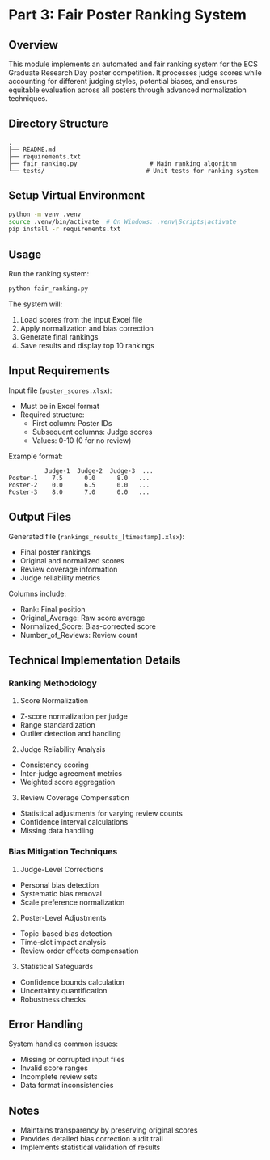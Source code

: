 # Part 3: Fair Poster Ranking System

## Overview
This module implements an automated and fair ranking system for the ECS Graduate Research Day poster competition. It processes judge scores while accounting for different judging styles, potential biases, and ensures equitable evaluation across all posters through advanced normalization techniques.

## Directory Structure
```
.
├── README.md
├── requirements.txt
├── fair_ranking.py                    # Main ranking algorithm
└── tests/                            # Unit tests for ranking system
```

## Setup Virtual Environment

```bash
python -m venv .venv
source .venv/bin/activate  # On Windows: .venv\Scripts\activate
pip install -r requirements.txt
```

## Usage

Run the ranking system:
```bash
python fair_ranking.py
```

The system will:
1. Load scores from the input Excel file
2. Apply normalization and bias correction
3. Generate final rankings
4. Save results and display top 10 rankings

## Input Requirements

Input file (`poster_scores.xlsx`):
- Must be in Excel format
- Required structure:
  - First column: Poster IDs
  - Subsequent columns: Judge scores
  - Values: 0-10 (0 for no review)

Example format:
```
          Judge-1  Judge-2  Judge-3  ...
Poster-1    7.5      0.0      8.0   ...
Poster-2    0.0      6.5      0.0   ...
Poster-3    8.0      7.0      0.0   ...
```

## Output Files

Generated file (`rankings_results_[timestamp].xlsx`):
- Final poster rankings
- Original and normalized scores
- Review coverage information
- Judge reliability metrics

Columns include:
- Rank: Final position
- Original_Average: Raw score average
- Normalized_Score: Bias-corrected score
- Number_of_Reviews: Review count

## Technical Implementation Details

### Ranking Methodology

1. Score Normalization
- Z-score normalization per judge
- Range standardization
- Outlier detection and handling

2. Judge Reliability Analysis
- Consistency scoring
- Inter-judge agreement metrics
- Weighted score aggregation

3. Review Coverage Compensation
- Statistical adjustments for varying review counts
- Confidence interval calculations
- Missing data handling

### Bias Mitigation Techniques

1. Judge-Level Corrections
- Personal bias detection
- Systematic bias removal
- Scale preference normalization

2. Poster-Level Adjustments
- Topic-based bias detection
- Time-slot impact analysis
- Review order effects compensation

3. Statistical Safeguards
- Confidence bounds calculation
- Uncertainty quantification
- Robustness checks

## Error Handling

System handles common issues:
- Missing or corrupted input files
- Invalid score ranges
- Incomplete review sets
- Data format inconsistencies

## Notes
- Maintains transparency by preserving original scores
- Provides detailed bias correction audit trail
- Implements statistical validation of results
